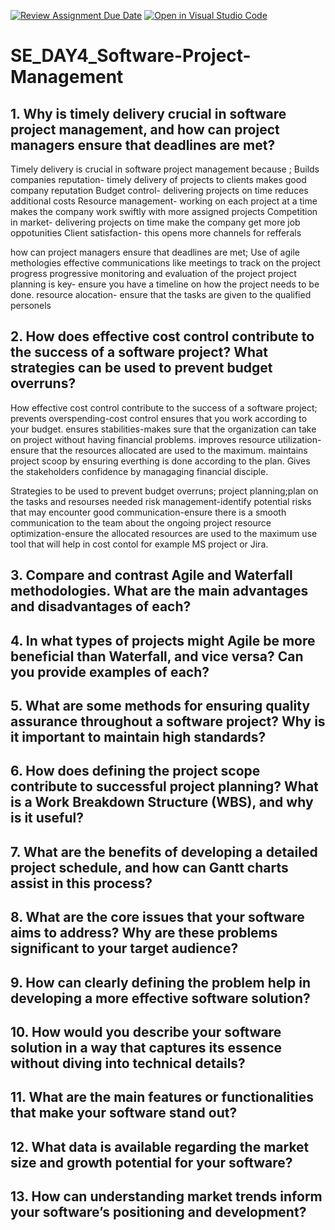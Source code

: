 [![Review Assignment Due Date](https://classroom.github.com/assets/deadline-readme-button-22041afd0340ce965d47ae6ef1cefeee28c7c493a6346c4f15d667ab976d596c.svg)](https://classroom.github.com/a/9pw6JKcu)
[![Open in Visual Studio Code](https://classroom.github.com/assets/open-in-vscode-2e0aaae1b6195c2367325f4f02e2d04e9abb55f0b24a779b69b11b9e10269abc.svg)](https://classroom.github.com/online_ide?assignment_repo_id=18669581&assignment_repo_type=AssignmentRepo)
# SE_DAY4_Software-Project-Management
## 1. Why is timely delivery crucial in software project management, and how can project managers ensure that deadlines are met?
 Timely delivery is  crucial in software project management because ;
 Builds companies reputation- timely delivery of projects to clients makes good company reputation
 Budget control- delivering projects on time reduces additional costs
 Resource management- working on each project at a time makes the company work swiftly with more assigned projects
 Competition in market- delivering projects on time make the company get more job oppotunities
 Client satisfaction- this opens more channels for  refferals 
 
how can project managers ensure that deadlines are met;
Use of agile methologies
effective communications like meetings to track on the project progress
progressive monitoring and evaluation of the project
project planning is key- ensure you have a timeline on how the project needs to be done.
 resource alocation- ensure that the tasks are given to the qualified personels

## 2. How does effective cost control contribute to the success of a software project? What strategies can be used to prevent budget overruns?
How  effective cost control contribute to the success of a software project;
prevents overspending-cost control ensures that you work according to your budget.
ensures stabilities-makes sure that the organization can take on  project without having financial problems.
improves resource utilization- ensure that the resources allocated are used to the maximum.
maintains project scoop by ensuring everthing is done according to the plan.
Gives the stakeholders confidence by managaging financial disciple.

Strategies to be used to prevent budget overruns;
project planning;plan on the tasks and resourses needed
risk management-identify potential risks that may encounter
good communication-ensure there is a smooth communication to the team  about the ongoing project
resource optimization-ensure the allocated resources are used to the maximum
use tool that will help in cost contol for example MS project or Jira.




## 3. Compare and contrast Agile and Waterfall methodologies. What are the main advantages and disadvantages of each?
## 4. In what types of projects might Agile be more beneficial than Waterfall, and vice versa? Can you provide examples of each?
## 5. What are some methods for ensuring quality assurance throughout a software project? Why is it important to maintain high standards?
## 6. How does defining the project scope contribute to successful project planning? What is a Work Breakdown Structure (WBS), and why is it useful?
## 7. What are the benefits of developing a detailed project schedule, and how can Gantt charts assist in this process?
## 8. What are the core issues that your software aims to address? Why are these problems significant to your target audience?
## 9. How can clearly defining the problem help in developing a more effective software solution?
## 10. How would you describe your software solution in a way that captures its essence without diving into technical details?
## 11. What are the main features or functionalities that make your software stand out?
## 12. What data is available regarding the market size and growth potential for your software?
## 13. How can understanding market trends inform your software’s positioning and development?
